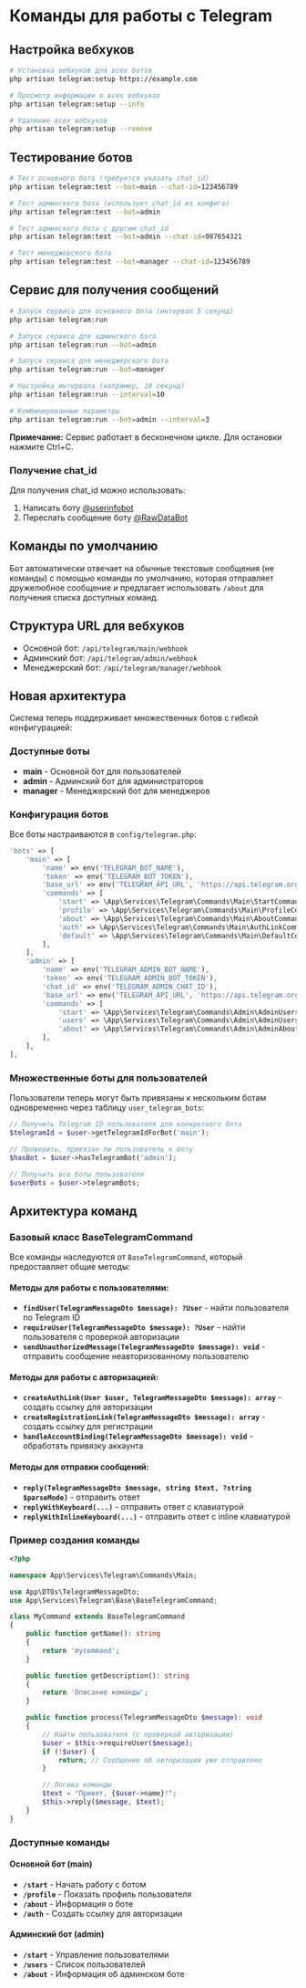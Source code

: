 # Команды для работы с Telegram

## Настройка вебхуков

```bash
# Установка вебхуков для всех ботов
php artisan telegram:setup https://example.com

# Просмотр информации о всех вебхуках
php artisan telegram:setup --info

# Удаление всех вебхуков
php artisan telegram:setup --remove
```

## Тестирование ботов

```bash
# Тест основного бота (требуется указать chat_id)
php artisan telegram:test --bot=main --chat-id=123456789

# Тест админского бота (использует chat_id из конфига)
php artisan telegram:test --bot=admin

# Тест админского бота с другим chat_id
php artisan telegram:test --bot=admin --chat-id=987654321

# Тест менеджерского бота
php artisan telegram:test --bot=manager --chat-id=123456789
```

## Сервис для получения сообщений

```bash
# Запуск сервиса для основного бота (интервал 5 секунд)
php artisan telegram:run

# Запуск сервиса для админского бота
php artisan telegram:run --bot=admin

# Запуск сервиса для менеджерского бота
php artisan telegram:run --bot=manager

# Настройка интервала (например, 10 секунд)
php artisan telegram:run --interval=10

# Комбинированные параметры
php artisan telegram:run --bot=admin --interval=3
```

**Примечание:** Сервис работает в бесконечном цикле. Для остановки нажмите Ctrl+C.

### Получение chat_id

Для получения chat_id можно использовать:
1. Написать боту [@userinfobot](https://t.me/userinfobot)
2. Переслать сообщение боту [@RawDataBot](https://t.me/RawDataBot)

## Команды по умолчанию

Бот автоматически отвечает на обычные текстовые сообщения (не команды) с помощью команды по умолчанию, которая отправляет дружелюбное сообщение и предлагает использовать `/about` для получения списка доступных команд.

## Структура URL для вебхуков

- Основной бот: `/api/telegram/main/webhook`
- Админский бот: `/api/telegram/admin/webhook`
- Менеджерский бот: `/api/telegram/manager/webhook`

## Новая архитектура

Система теперь поддерживает множественных ботов с гибкой конфигурацией:

### Доступные боты
- **main** - Основной бот для пользователей
- **admin** - Админский бот для администраторов
- **manager** - Менеджерский бот для менеджеров

### Конфигурация ботов

Все боты настраиваются в `config/telegram.php`:

```php
'bots' => [
    'main' => [
        'name' => env('TELEGRAM_BOT_NAME'),
        'token' => env('TELEGRAM_BOT_TOKEN'),
        'base_url' => env('TELEGRAM_API_URL', 'https://api.telegram.org'),
        'commands' => [
            'start' => \App\Services\Telegram\Commands\Main\StartCommand::class,
            'profile' => \App\Services\Telegram\Commands\Main\ProfileCommand::class,
            'about' => \App\Services\Telegram\Commands\Main\AboutCommand::class,
            'auth' => \App\Services\Telegram\Commands\Main\AuthLinkCommand::class,
            'default' => \App\Services\Telegram\Commands\Main\DefaultCommand::class,
        ],
    ],
    'admin' => [
        'name' => env('TELEGRAM_ADMIN_BOT_NAME'),
        'token' => env('TELEGRAM_ADMIN_BOT_TOKEN'),
        'chat_id' => env('TELEGRAM_ADMIN_CHAT_ID'),
        'base_url' => env('TELEGRAM_API_URL', 'https://api.telegram.org'),
        'commands' => [
            'start' => \App\Services\Telegram\Commands\Admin\AdminUsersCommand::class,
            'users' => \App\Services\Telegram\Commands\Admin\AdminUsersCommand::class,
            'about' => \App\Services\Telegram\Commands\Admin\AdminAboutCommand::class,
        ],
    ],
],
```

### Множественные боты для пользователей

Пользователи теперь могут быть привязаны к нескольким ботам одновременно через таблицу `user_telegram_bots`:

```php
// Получить Telegram ID пользователя для конкретного бота
$telegramId = $user->getTelegramIdForBot('main');

// Проверить, привязан ли пользователь к боту
$hasBot = $user->hasTelegramBot('admin');

// Получить все боты пользователя
$userBots = $user->telegramBots;
```

## Архитектура команд

### Базовый класс BaseTelegramCommand

Все команды наследуются от `BaseTelegramCommand`, который предоставляет общие методы:

#### Методы для работы с пользователями:
- **`findUser(TelegramMessageDto $message): ?User`** - найти пользователя по Telegram ID
- **`requireUser(TelegramMessageDto $message): ?User`** - найти пользователя с проверкой авторизации
- **`sendUnauthorizedMessage(TelegramMessageDto $message): void`** - отправить сообщение неавторизованному пользователю

#### Методы для работы с авторизацией:
- **`createAuthLink(User $user, TelegramMessageDto $message): array`** - создать ссылку для авторизации
- **`createRegistrationLink(TelegramMessageDto $message): array`** - создать ссылку для регистрации
- **`handleAccountBinding(TelegramMessageDto $message): void`** - обработать привязку аккаунта

#### Методы для отправки сообщений:
- **`reply(TelegramMessageDto $message, string $text, ?string $parseMode)`** - отправить ответ
- **`replyWithKeyboard(...)`** - отправить ответ с клавиатурой
- **`replyWithInlineKeyboard(...)`** - отправить ответ с inline клавиатурой

### Пример создания команды

```php
<?php

namespace App\Services\Telegram\Commands\Main;

use App\DTOs\TelegramMessageDto;
use App\Services\Telegram\Base\BaseTelegramCommand;

class MyCommand extends BaseTelegramCommand
{
    public function getName(): string
    {
        return 'mycommand';
    }

    public function getDescription(): string
    {
        return 'Описание команды';
    }

    public function process(TelegramMessageDto $message): void
    {
        // Найти пользователя (с проверкой авторизации)
        $user = $this->requireUser($message);
        if (!$user) {
            return; // Сообщение об авторизации уже отправлено
        }

        // Логика команды
        $text = "Привет, {$user->name}!";
        $this->reply($message, $text);
    }
}
```

### Доступные команды

#### Основной бот (main)
- **`/start`** - Начать работу с ботом
- **`/profile`** - Показать профиль пользователя  
- **`/about`** - Информация о боте
- **`/auth`** - Создать ссылку для авторизации

#### Админский бот (admin)
- **`/start`** - Управление пользователями
- **`/users`** - Список пользователей
- **`/about`** - Информация об админском боте
